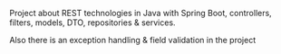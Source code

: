 Project about REST technologies in Java with Spring Boot, controllers, filters, models, DTO, repositories & services.

Also there is an exception handling & field validation in the project
